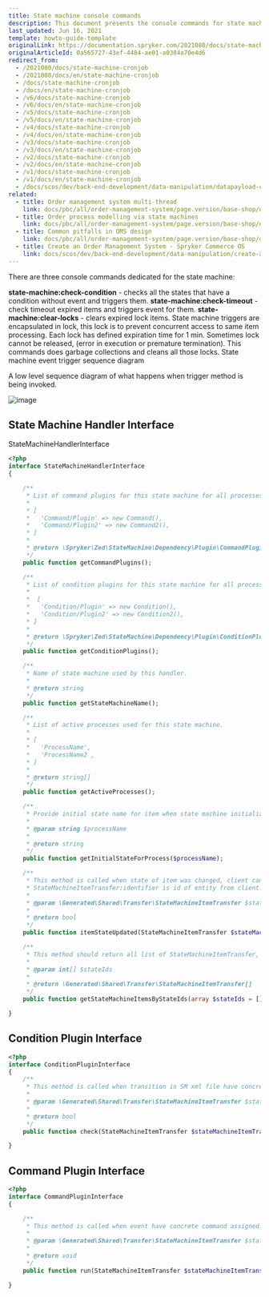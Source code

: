 ```yaml
---
title: State machine console commands
description: This document presents the console commands for state machine that you can use to help manage the Spryker State Machine within your Spryker Projects.
last_updated: Jun 16, 2021
template: howto-guide-template
originalLink: https://documentation.spryker.com/2021080/docs/state-machine-cronjob
originalArticleId: 0a565727-43ef-4484-ae01-a0384a70e4d6
redirect_from:
  - /2021080/docs/state-machine-cronjob
  - /2021080/docs/en/state-machine-cronjob
  - /docs/state-machine-cronjob
  - /docs/en/state-machine-cronjob
  - /v6/docs/state-machine-cronjob
  - /v6/docs/en/state-machine-cronjob
  - /v5/docs/state-machine-cronjob
  - /v5/docs/en/state-machine-cronjob
  - /v4/docs/state-machine-cronjob
  - /v4/docs/en/state-machine-cronjob
  - /v3/docs/state-machine-cronjob
  - /v3/docs/en/state-machine-cronjob
  - /v2/docs/state-machine-cronjob
  - /v2/docs/en/state-machine-cronjob
  - /v1/docs/state-machine-cronjob
  - /v1/docs/en/state-machine-cronjob
  - /docs/scos/dev/back-end-development/data-manipulation/datapayload-conversion/state-machine/state-machine-console-commands.html  
related:
  - title: Order management system multi-thread
    link: docs/pbc/all/order-management-system/page.version/base-shop/datapayload-conversion/state-machine/order-management-system-multi-thread.html
  - title: Order process modelling via state machines
    link: docs/pbc/all/order-management-system/page.version/base-shop/datapayload-conversion/state-machine/order-process-modelling-via-state-machines.html
  - title: Common pitfalls in OMS design
    link: docs/pbc/all/order-management-system/page.version/base-shop/datapayload-conversion/state-machine/common-pitfalls-in-oms-design.html
  - title: Create an Order Management System - Spryker Commerce OS
    link: docs/scos/dev/back-end-development/data-manipulation/create-an-order-management-system-spryker-commerce-os.html
---
```


There are three console commands dedicated for the state machine:

**state-machine:check-condition** - checks all the states that have a condition without event and triggers them.
**state-machine:check-timeout** - check timeout expired items and triggers event for them.
**state-machine:clear-locks** - clears expired lock items. State machine triggers are encapsulated in lock, this lock is to prevent concurrent access to same item processing. Each lock has defined expiration time for 1 min. Sometimes lock cannot be released, (error in execution or premature termination). This commands does garbage collections and cleans all those locks.
State machine event trigger sequence diagram

A low level sequence diagram of what happens when trigger method is being invoked.

![image](https://spryker.s3.eu-central-1.amazonaws.com/docs/Developer+Guide/Back-End/Data+Manipulation/Data-Payload+Conversion/Stata+Machine/state_machine_event_trigger_sequence.png)

## State Machine Handler Interface

StateMachineHandlerInterface

```php
<?php
interface StateMachineHandlerInterface
{

    /**
     * List of command plugins for this state machine for all processes. Array key is identifier in SM XML file.
     *
     * [
     *   'Command/Plugin' => new Command(),
     *   'Command/Plugin2' => new Command2(),
     * ]
     *
     * @return \Spryker\Zed\StateMachine\Dependency\Plugin\CommandPluginInterface[]
     */
    public function getCommandPlugins();

    /**
     * List of condition plugins for this state machine for all processes. Array key is identifier in SM XML file.
     *
     *  [
     *   'Condition/Plugin' => new Condition(),
     *   'Condition/Plugin2' => new Condition2(),
     * ]
     *
     * @return \Spryker\Zed\StateMachine\Dependency\Plugin\ConditionPluginInterface[]
     */
    public function getConditionPlugins();

    /**
     * Name of state machine used by this handler.
     *
     * @return string
     */
    public function getStateMachineName();

    /**
     * List of active processes used for this state machine.
     *
     * [
     *   'ProcessName',
     *   'ProcessName2 ,
     * ]
     *
     * @return string[]
     */
    public function getActiveProcesses();

    /**
     * Provide initial state name for item when state machine initialized. Using process name.
     *
     * @param string $processName
     *
     * @return string
     */
    public function getInitialStateForProcess($processName);

    /**
     * This method is called when state of item was changed, client can create custom logic for example update it's related table with new stateId and processId.
     * StateMachineItemTransfer:identifier is id of entity from client.
     *
     * @param \Generated\Shared\Transfer\StateMachineItemTransfer $stateMachineItemTransfer
     *
     * @return bool
     */
    public function itemStateUpdated(StateMachineItemTransfer $stateMachineItemTransfer);

    /**
     * This method should return all list of StateMachineItemTransfer, with (identifier, IdStateMachineProcess, IdItemState)
     *
     * @param int[] $stateIds
     *
     * @return \Generated\Shared\Transfer\StateMachineItemTransfer[]
     */
    public function getStateMachineItemsByStateIds(array $stateIds = []);

}
```

## Condition Plugin Interface

```php
<?php
interface ConditionPluginInterface
{
    /**
     * This method is called when transition in SM xml file have concrete condition assigned.
     *
     * @param \Generated\Shared\Transfer\StateMachineItemTransfer $stateMachineItemTransfer
     *
     * @return bool
     */
    public function check(StateMachineItemTransfer $stateMachineItemTransfer);

}
```

## Command Plugin Interface

```php
<?php
interface CommandPluginInterface
{

    /**
     * This method is called when event have concrete command assigned.
     *
     * @param \Generated\Shared\Transfer\StateMachineItemTransfer $stateMachineItemTransfer
     *
     * @return void
     */
    public function run(StateMachineItemTransfer $stateMachineItemTransfer);

}
```
